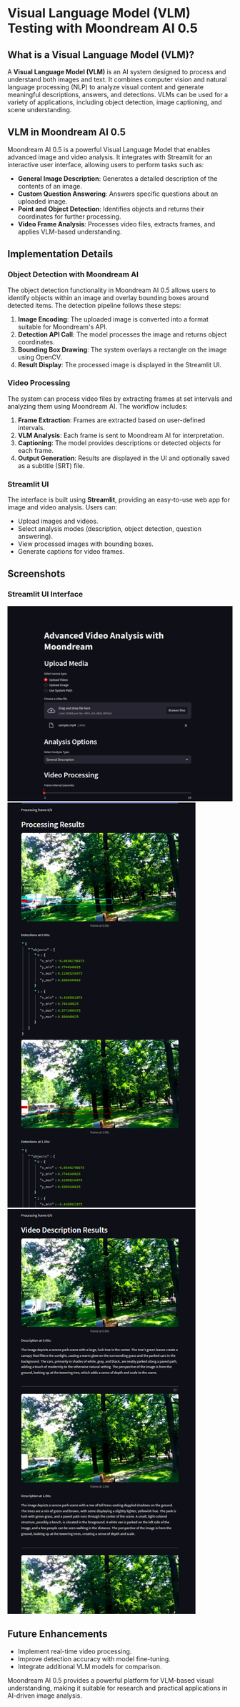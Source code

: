 # Visual Language Model (VLM) Testing with Moondream AI 0.5

## What is a Visual Language Model (VLM)?

A **Visual Language Model (VLM)** is an AI system designed to process and understand both images and text. It combines computer vision and natural language processing (NLP) to analyze visual content and generate meaningful descriptions, answers, and detections. VLMs can be used for a variety of applications, including object detection, image captioning, and scene understanding.

## VLM in Moondream AI 0.5

Moondream AI 0.5 is a powerful Visual Language Model that enables advanced image and video analysis. It integrates with Streamlit for an interactive user interface, allowing users to perform tasks such as:

- **General Image Description**: Generates a detailed description of the contents of an image.
- **Custom Question Answering**: Answers specific questions about an uploaded image.
- **Point and Object Detection**: Identifies objects and returns their coordinates for further processing.
- **Video Frame Analysis**: Processes video files, extracts frames, and applies VLM-based understanding.

## Implementation Details

### Object Detection with Moondream AI

The object detection functionality in Moondream AI 0.5 allows users to identify objects within an image and overlay bounding boxes around detected items. The detection pipeline follows these steps:

1. **Image Encoding**: The uploaded image is converted into a format suitable for Moondream's API.
2. **Detection API Call**: The model processes the image and returns object coordinates.
3. **Bounding Box Drawing**: The system overlays a rectangle on the image using OpenCV.
4. **Result Display**: The processed image is displayed in the Streamlit UI.

### Video Processing

The system can process video files by extracting frames at set intervals and analyzing them using Moondream AI. The workflow includes:

1. **Frame Extraction**: Frames are extracted based on user-defined intervals.
2. **VLM Analysis**: Each frame is sent to Moondream AI for interpretation.
3. **Captioning**: The model provides descriptions or detected objects for each frame.
4. **Output Generation**: Results are displayed in the UI and optionally saved as a subtitle (SRT) file.

### Streamlit UI

The interface is built using **Streamlit**, providing an easy-to-use web app for image and video analysis. Users can:
- Upload images and videos.
- Select analysis modes (description, object detection, question answering).
- View processed images with bounding boxes.
- Generate captions for video frames.

## Screenshots

### Streamlit UI Interface

![Streamlit Upload Section](images/upload_section.png)
![Object Detection Example](images/object_bound_screenshot.png)
![Video Frame Processing](images/object_detection_screenshot.png)

## Future Enhancements

- Implement real-time video processing.
- Improve detection accuracy with model fine-tuning.
- Integrate additional VLM models for comparison.

Moondream AI 0.5 provides a powerful platform for VLM-based visual understanding, making it suitable for research and practical applications in AI-driven image analysis.

